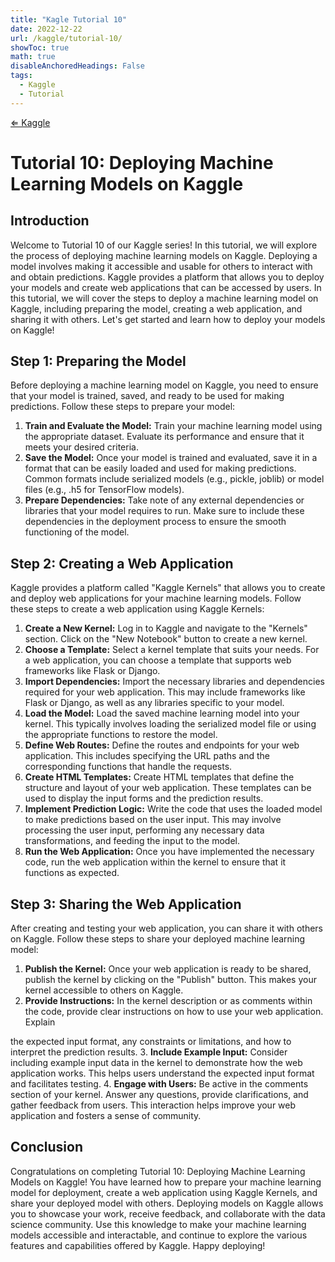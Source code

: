 ```yaml
---
title: "Kagle Tutorial 10"
date: 2022-12-22
url: /kaggle/tutorial-10/
showToc: true
math: true
disableAnchoredHeadings: False
tags:
  - Kaggle
  - Tutorial
---
```

[&lArr; Kaggle](/kaggle/)

# Tutorial 10: Deploying Machine Learning Models on Kaggle

## Introduction
Welcome to Tutorial 10 of our Kaggle series! In this tutorial, we will explore the process of deploying machine learning models on Kaggle. Deploying a model involves making it accessible and usable for others to interact with and obtain predictions. Kaggle provides a platform that allows you to deploy your models and create web applications that can be accessed by users. In this tutorial, we will cover the steps to deploy a machine learning model on Kaggle, including preparing the model, creating a web application, and sharing it with others. Let's get started and learn how to deploy your models on Kaggle!

## Step 1: Preparing the Model
Before deploying a machine learning model on Kaggle, you need to ensure that your model is trained, saved, and ready to be used for making predictions. Follow these steps to prepare your model:

1. **Train and Evaluate the Model:** Train your machine learning model using the appropriate dataset. Evaluate its performance and ensure that it meets your desired criteria.
2. **Save the Model:** Once your model is trained and evaluated, save it in a format that can be easily loaded and used for making predictions. Common formats include serialized models (e.g., pickle, joblib) or model files (e.g., .h5 for TensorFlow models).
3. **Prepare Dependencies:** Take note of any external dependencies or libraries that your model requires to run. Make sure to include these dependencies in the deployment process to ensure the smooth functioning of the model.

## Step 2: Creating a Web Application
Kaggle provides a platform called "Kaggle Kernels" that allows you to create and deploy web applications for your machine learning models. Follow these steps to create a web application using Kaggle Kernels:

1. **Create a New Kernel:** Log in to Kaggle and navigate to the "Kernels" section. Click on the "New Notebook" button to create a new kernel.
2. **Choose a Template:** Select a kernel template that suits your needs. For a web application, you can choose a template that supports web frameworks like Flask or Django.
3. **Import Dependencies:** Import the necessary libraries and dependencies required for your web application. This may include frameworks like Flask or Django, as well as any libraries specific to your model.
4. **Load the Model:** Load the saved machine learning model into your kernel. This typically involves loading the serialized model file or using the appropriate functions to restore the model.
5. **Define Web Routes:** Define the routes and endpoints for your web application. This includes specifying the URL paths and the corresponding functions that handle the requests.
6. **Create HTML Templates:** Create HTML templates that define the structure and layout of your web application. These templates can be used to display the input forms and the prediction results.
7. **Implement Prediction Logic:** Write the code that uses the loaded model to make predictions based on the user input. This may involve processing the user input, performing any necessary data transformations, and feeding the input to the model.
8. **Run the Web Application:** Once you have implemented the necessary code, run the web application within the kernel to ensure that it functions as expected.

## Step 3: Sharing the Web Application
After creating and testing your web application, you can share it with others on Kaggle. Follow these steps to share your deployed machine learning model:

1. **Publish the Kernel:** Once your web application is ready to be shared, publish the kernel by clicking on the "Publish" button. This makes your kernel accessible to others on Kaggle.
2. **Provide Instructions:** In the kernel description or as comments within the code, provide clear instructions on how to use your web application. Explain

 the expected input format, any constraints or limitations, and how to interpret the prediction results.
3. **Include Example Input:** Consider including example input data in the kernel to demonstrate how the web application works. This helps users understand the expected input format and facilitates testing.
4. **Engage with Users:** Be active in the comments section of your kernel. Answer any questions, provide clarifications, and gather feedback from users. This interaction helps improve your web application and fosters a sense of community.

## Conclusion
Congratulations on completing Tutorial 10: Deploying Machine Learning Models on Kaggle! You have learned how to prepare your machine learning model for deployment, create a web application using Kaggle Kernels, and share your deployed model with others. Deploying models on Kaggle allows you to showcase your work, receive feedback, and collaborate with the data science community. Use this knowledge to make your machine learning models accessible and interactable, and continue to explore the various features and capabilities offered by Kaggle. Happy deploying!